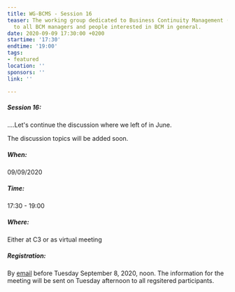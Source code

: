 ```yaml
---
title: WG-BCMS - Session 16
teaser: The working group dedicated to Business Continuity Management (BCMS) is addressed
  to all BCM managers and people interested in BCM in general.
date: 2020-09-09 17:30:00 +0200
startime: '17:30'
endtime: '19:00'
tags:
- featured
location: ''
sponsors: ''
link: ''

---
```

##### **Session 16**:

....Let's continue the discussion where we left of in June.

The discussion topics will be added soon.

##### When:

09/09/2020

##### Time:

17:30 - 19:00

##### Where:

Either at C3 or as virtual meeting

##### Registration:

By [email](mailto:secgen@clusil.lu) before Tuesday September 8, 2020, noon. The information for the meeting will be sent on Tuesday afternoon to all regsitered participants.